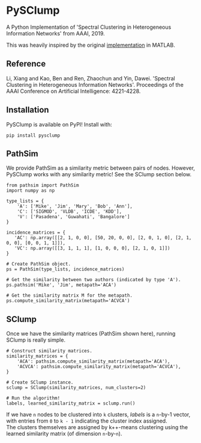 # PySClump
A Python Implementation of 'Spectral Clustering in Heterogeneous Information Networks' from AAAI, 2019.

This was heavily inspired by the original [implementation](https://github.com/lixiang3776/SClump) in MATLAB.

## Reference
Li, Xiang and Kao, Ben and Ren, Zhaochun and Yin, Dawei. 'Spectral Clustering in Heterogeneous Information Networks'. Proceedings of the AAAI Conference on Artificial Intelligence: 4221-4228.

## Installation
PySClump is available on PyPI! Install with:
```
pip install pysclump
```

## PathSim
We provide PathSim as a similarity metric between pairs of nodes. However, PySClump works with any similarity metric! See the SClump section below.

```
from pathsim import PathSim
import numpy as np

type_lists = {
    'A': ['Mike', 'Jim', 'Mary', 'Bob', 'Ann'],
    'C': ['SIGMOD', 'VLDB', 'ICDE', 'KDD'],
    'V': ['Pasadena', 'Guwahati', 'Bangalore']
}

incidence_matrices = { 
   'AC': np.array([[2, 1, 0, 0], [50, 20, 0, 0], [2, 0, 1, 0], [2, 1, 0, 0], [0, 0, 1, 1]]),
   'VC': np.array([[3, 1, 1, 1], [1, 0, 0, 0], [2, 1, 0, 1]])
}

# Create PathSim object.
ps = PathSim(type_lists, incidence_matrices)

# Get the similarity between two authors (indicated by type 'A').
ps.pathsim('Mike', 'Jim', metapath='ACA')

# Get the similarity matrix M for the metapath.
ps.compute_similarity_matrix(metapath='ACVCA')
```

## SClump
Once we have the similarity matrices (PathSim shown here), running SClump is really simple.
```
# Construct similarity matrices.
similarity_matrices = {
    'ACA': pathsim.compute_similarity_matrix(metapath='ACA'),
    'ACVCA': pathsim.compute_similarity_matrix(metapath='ACVCA'),
}

# Create SClump instance.
sclump = SClump(similarity_matrices, num_clusters=2)

# Run the algorithm!
labels, learned_similarity_matrix = sclump.run()
```

If we have `n` nodes to be clustered into `k` clusters, *labels* is a `n`-by-1 vector, with entries from `0` to `k - 1` indicating the cluster index assigned.   
The clusters themselves are assigned by k++-means clustering using the learned similarity matrix (of dimension `n`-by-`n`). 